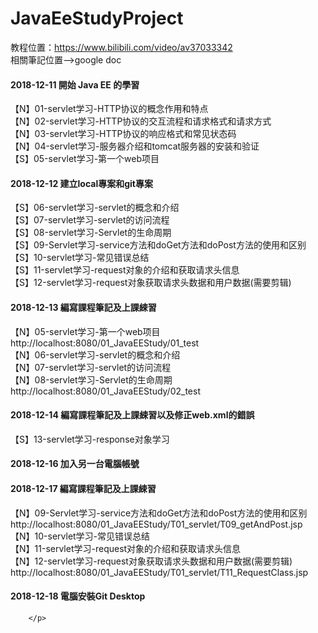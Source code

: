 # JavaEeStudyProject
教程位置：https://www.bilibili.com/video/av37033342
<br>
相關筆記位置-->google doc

<h4>2018-12-11	開始 Java EE 的學習</h4>
		<p>
			【N】01-servlet学习-HTTP协议的概念作用和特点<br>
			【N】02-servlet学习-HTTP协议的交互流程和请求格式和请求方式<br>
			【N】03-servlet学习-HTTP协议的响应格式和常见状态码<br>
			【N】04-servlet学习-服务器介绍和tomcat服务器的安装和验证<br>
			【S】05-servlet学习-第一个web项目<br>
		</p>
<h4>2018-12-12	建立local專案和git專案</h4>
		<p>
			【S】06-servlet学习-servlet的概念和介绍<br>
			【S】07-servlet学习-servlet的访问流程<br>
			【S】08-servlet学习-Servlet的生命周期<br>
			【S】09-Servlet学习-service方法和doGet方法和doPost方法的使用和区别<br>
			【S】10-servlet学习-常见错误总结<br>
			【S】11-servlet学习-request对象的介绍和获取请求头信息<br>
			【S】12-servlet学习-request对象获取请求头数据和用户数据(需要剪辑)<br>
		</p>
<h4>2018-12-13	編寫課程筆記及上課綀習</h4>
		<p>
			【N】05-servlet学习-第一个web项目<br>
				http://localhost:8080/01_JavaEEStudy/01_test<br>
			【N】06-servlet学习-servlet的概念和介绍<br>
			【N】07-servlet学习-servlet的访问流程<br>
			【N】08-servlet学习-Servlet的生命周期<br>
				http://localhost:8080/01_JavaEEStudy/02_test<br>
			</p>
<h4>2018-12-14	編寫課程筆記及上課綀習以及修正web.xml的錯誤</h4>
		<p>
			【S】13-servlet学习-response对象学习<br>
		</p>
<h4>2018-12-16	加入另一台電腦帳號</h4>
<h4>2018-12-17	編寫課程筆記及上課綀習</h4>
		<p>
			【N】09-Servlet学习-service方法和doGet方法和doPost方法的使用和区别<br>
			http://localhost:8080/01_JavaEEStudy/T01_servlet/T09_getAndPost.jsp<br>
			【N】10-servlet学习-常见错误总结<br>
			【N】11-servlet学习-request对象的介绍和获取请求头信息<br>
			【N】12-servlet学习-request对象获取请求头数据和用户数据(需要剪辑)<br>
			http://localhost:8080/01_JavaEEStudy/T01_servlet/T11_RequestClass.jsp<br>
		</p>
<h4>2018-12-18	電腦安裝Git Desktop</h4>
        <p>
			
		</p>
		